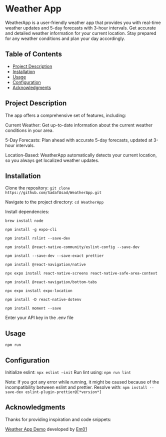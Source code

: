 # Weather App

WeatherApp is a user-friendly weather app that provides you with real-time weather updates and 5-day forecasts with 3-hour intervals. Get accurate and detailed weather information for your current location. Stay prepared for any weather conditions and plan your day accordingly. 

## Table of Contents

- [Project Description](#project-description)
- [Installation](#installation)
- [Usage](#usage)
- [Configuration](#configuration)
- [Acknowledgments](#acknowledgments)

## Project Description

The app offers a comprehensive set of features, including:

Current Weather: Get up-to-date information about the current weather conditions in your area.

5-Day Forecasts: Plan ahead with accurate 5-day forecasts, updated at 3-hour intervals.

Location-Based: WeatherApp automatically detects your current location, so you always get localized weather updates.


## Installation

Clone the repository: `git clone https://github.com/SadafAsad/WeatherApp.git`

Navigate to the project directory: `cd WeatherApp`

Install dependencies:

```
brew install node

npm install -g expo-cli

npm install rslint --save-dev 

npm install @react-native-community/eslint-config --save-dev

npm install --save-dev --save-exact prettier

npm install @react-navigation/native 

npx expo install react-native-screens react-native-safe-area-context

npm install @react-navigation/bottom-tabs

npx expo install expo-location 

npm install -D react-native-dotenv 

npm install moment --save
```

Enter your API key in the .env file

## Usage

``` npm run ```

## Configuration

Initialize eslint: `npx eslint –init` 
Run lint using: `npm run lint`

Note: If you got any error while running, it might be caused because of the incompatibility between eslint and prettier.
Resolve with: `npm install --save-dev eslint-plugin-prettier@[*version*]`

## Acknowledgments

Thanks for providing inspiration and code snippets: 

[Weather App Demo](https://github.com/Em01/weather-app-demo) developed by [Em01](https://github.com/Em01)



